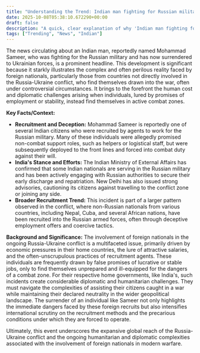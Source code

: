 ```yaml
---
title: "Understanding the Trend: Indian man fighting for Russian military surrenders to Ukrainian forces"
date: 2025-10-08T05:38:10.672290+00:00
draft: false
description: "A quick, clear explanation of why 'Indian man fighting for Russian military surrenders to Ukrainian forces' is trending."
tags: ["Trending", "News", "Indian"]
---
```


The news circulating about an Indian man, reportedly named Mohammad Sameer, who was fighting for the Russian military and has now surrendered to Ukrainian forces, is a prominent headline. This development is significant because it starkly illustrates the complex and often perilous reality faced by foreign nationals, particularly those from countries not directly involved in the Russia-Ukraine conflict, who find themselves drawn into the war, often under controversial circumstances. It brings to the forefront the human cost and diplomatic challenges arising when individuals, lured by promises of employment or stability, instead find themselves in active combat zones.

**Key Facts/Context:**
*   **Recruitment and Deception:** Mohammad Sameer is reportedly one of several Indian citizens who were recruited by agents to work for the Russian military. Many of these individuals were allegedly promised non-combat support roles, such as helpers or logistical staff, but were subsequently deployed to the front lines and forced into combat duty against their will.
*   **India's Stance and Efforts:** The Indian Ministry of External Affairs has confirmed that some Indian nationals are serving in the Russian military and has been actively engaging with Russian authorities to secure their early discharge and repatriation. New Delhi has also issued strong advisories, cautioning its citizens against travelling to the conflict zone or joining any side.
*   **Broader Recruitment Trend:** This incident is part of a larger pattern observed in the conflict, where non-Russian nationals from various countries, including Nepal, Cuba, and several African nations, have been recruited into the Russian armed forces, often through deceptive employment offers and coercive tactics.

**Background and Significance:**
The involvement of foreign nationals in the ongoing Russia-Ukraine conflict is a multifaceted issue, primarily driven by economic pressures in their home countries, the lure of attractive salaries, and the often-unscrupulous practices of recruitment agents. These individuals are frequently drawn by false promises of lucrative or stable jobs, only to find themselves unprepared and ill-equipped for the dangers of a combat zone. For their respective home governments, like India's, such incidents create considerable diplomatic and humanitarian challenges. They must navigate the complexities of assisting their citizens caught in a war while maintaining their declared neutrality in the wider geopolitical landscape. The surrender of an individual like Sameer not only highlights the immediate dangers faced by these foreign recruits but also intensifies international scrutiny on the recruitment methods and the precarious conditions under which they are forced to operate.

Ultimately, this event underscores the expansive global reach of the Russia-Ukraine conflict and the ongoing humanitarian and diplomatic complexities associated with the involvement of foreign nationals in modern warfare.